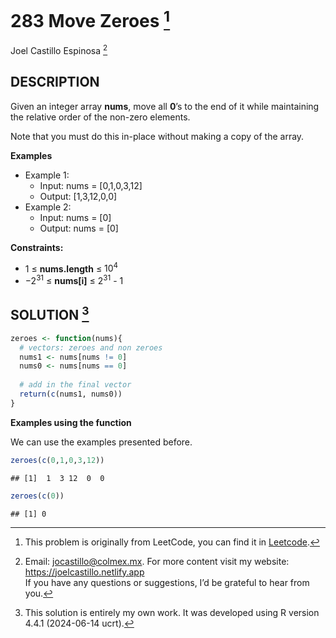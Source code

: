 
# 283 Move Zeroes [^1]

Joel Castillo Espinosa [^2]

## DESCRIPTION

Given an integer array **nums**, move all **0**’s to the end of it while
maintaining the relative order of the non-zero elements.

Note that you must do this in-place without making a copy of the array.

**Examples**

- Example 1:
  - Input: nums = \[0,1,0,3,12\]
  - Output: \[1,3,12,0,0\]
- Example 2:
  - Input: nums = \[0\]
  - Output: nums = \[0\]

**Constraints:**

- 1 ≤ **nums.length** ≤ $10^4$
- $-2^{31}$ ≤ **nums\[i\]** ≤ $2^{31}$ - 1

## SOLUTION [^3]

``` r
zeroes <- function(nums){
  # vectors: zeroes and non zeroes
  nums1 <- nums[nums != 0]
  nums0 <- nums[nums == 0]
  
  # add in the final vector
  return(c(nums1, nums0))
}
```

**Examples using the function**

We can use the examples presented before.

``` r
zeroes(c(0,1,0,3,12))
```

    ## [1]  1  3 12  0  0

``` r
zeroes(c(0))
```

    ## [1] 0

[^1]: This problem is originally from LeetCode, you can find it in
    [Leetcode](https://leetcode.com/problems/move-zeroes/description/?envType=study-plan-v2&envId=leetcode-75).

[^2]: Email: <jocastillo@colmex.mx>. For more content visit my website:
    <https://joelcastillo.netlify.app> <br> If you have any questions or
    suggestions, I’d be grateful to hear from you.

[^3]: This solution is entirely my own work. It was developed using R
    version 4.4.1 (2024-06-14 ucrt).
